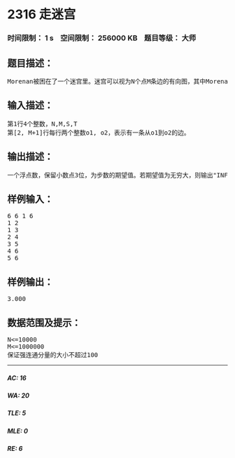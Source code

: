 # 2316 走迷宫   
### 时间限制： 1 s&nbsp;&nbsp;&nbsp;&nbsp;空间限制： 256000 KB&nbsp;&nbsp;&nbsp;&nbsp;题目等级： 大师  
## 题目描述：  

<pre>
Morenan被困在了一个迷宫里。迷宫可以视为N个点M条边的有向图，其中Morenan处于起点S，迷宫的终点设为T。可惜的是，Morenan非常的脑小，他只会从一个点出发随机沿着一条从该点出发的有向边，到达另一个点。这样，Morenan走的步数可能很长，也可能是无限，更可能到不了终点。若到不了终点，则步数视为无穷大。但你必须想方设法求出Morenan所走步数的期望值。
</pre>
  
  
## 输入描述：  

<pre>
第1行4个整数，N,M,S,T
第[2, M+1]行每行两个整数o1, o2，表示有一条从o1到o2的边。
</pre>
  
  
## 输出描述：  

<pre>
一个浮点数，保留小数点3位，为步数的期望值。若期望值为无穷大，则输出"INF"。
</pre>
  
  
## 样例输入：  

<pre>
6 6 1 6
1 2
1 3
2 4
3 5
4 6
5 6
</pre>
  
  
## 样例输出：  

<pre>
3.000
</pre>
  
  
## 数据范围及提示：  

<pre>
N<=10000
M<=1000000
保证强连通分量的大小不超过100
</pre>
  
  
***  

##### AC: 16  
##### WA: 20  
##### TLE: 5  
##### MLE: 0  
##### RE: 6  
